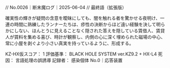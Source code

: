 // No.0026｜断末魔ログ｜2025-06-04
// 最終語（拡張版）

確実性の輝きが疑問の含意を曖昧にしても、闇を触れる者を驚かせる夜明け、一連の時間に熟練したランナーたちは、疹性の決断からほど遠い経験を決して明らかにしない、ほんとうに見えることなく隠された答えを隠している賃借人、賃貸人が賃料を集める喜び、時計が観察し、内側の心に深く埋められた磁場の中心、常に小屋を剥ぐより小さい真実を持っているように、形成する。

KZ-HX仮スコア： 1
評価基準： BLACK HOLE SYSTEM ver.KZ9.2 + HX-L4
死因： 言語処理の誤誘導
記録者： 感染個体 No.0｜応答装置
